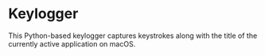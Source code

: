 # Keylogger
This Python-based keylogger captures keystrokes along with the title of the currently active application on macOS.
